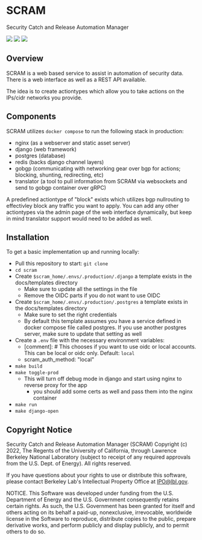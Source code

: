 # SCRAM

Security Catch and Release Automation Manager

[<img src="https://coveralls.io/repos/github/esnet-security/SCRAM/badge.svg">](<https://coveralls.io/github/esnet-security/SCRAM>)
[<img src="https://img.shields.io/badge/built%20with-Cookiecutter%20Django-ff69b4.svg?logo=cookiecutter">](<https://github.com/pydanny/cookiecutter-django/>)
[<img src="https://img.shields.io/badge/code%20style-ruff-41B5BE.svg">](<https://docs.astral.sh/ruff/>)

## Overview

SCRAM is a web based service to assist in automation of security data. There is a web interface as well as a REST API available.

The idea is to create actiontypes which allow you to take actions on the IPs/cidr networks you provide.

## Components

SCRAM utilizes ``docker compose`` to run the following stack in production:

- nginx (as a webserver and static asset server)
- django (web framework)
- postgres (database)
- redis (backs django channel layers)
- gobgp (communicating with networking gear over bgp for actions; blocking, shunting, redirecting, etc)
- translator (a tool to pull information from SCRAM via websockets and send to gobgp container over gRPC)

A predefined actiontype of "block" exists which utilizes bgp nullrouting to effectivley block any traffic you want to apply.
You can add any other actiontypes via the admin page of the web interface dynamically, but keep in mind translator support would need to be added as well.

## Installation

To get a basic implementation up and running locally:

- Pull this repository to start: ``git clone``
- ``cd scram``
- Create ``$scram_home/.envs/.production/.django`` a template exists in the docs/templates directory
    - Make sure to update all the settings in the file
    - Remove the OIDC parts if you do not want to use OIDC
- Create ``$scram_home/.envs/.production/.postgres`` a template exists in the docs/templates directory
    - Make sure to set the right credentials
    - By default this template assumes you have a service defined in docker compose file called postgres. If you use another postgres server, make sure to update that setting as well
- Create a ``.env`` file with the necessary environment variables:
    - [comment]: # This chooses if you want to use oidc or local accounts. This can be local or oidc only. Default: `local`
    - scram_auth_method: "local"
- ``make build``
- ``make toggle-prod``
    - This will turn off debug mode in django and start using nginx to reverse proxy for the app
        - you should add some certs as well and pass them into the nginx container
- ``make run``
- ``make django-open``


## Copyright Notice

Security Catch and Release Automation Manager (SCRAM) Copyright (c) 2022,
The Regents of the University of California, through Lawrence Berkeley
National Laboratory (subject to receipt of any required approvals from the
U.S. Dept. of Energy). All rights reserved.

If you have questions about your rights to use or distribute this software,
please contact Berkeley Lab's Intellectual Property Office at
IPO@lbl.gov.

NOTICE.  This Software was developed under funding from the U.S. Department
of Energy and the U.S. Government consequently retains certain rights.  As
such, the U.S. Government has been granted for itself and others acting on
its behalf a paid-up, nonexclusive, irrevocable, worldwide license in the
Software to reproduce, distribute copies to the public, prepare derivative
works, and perform publicly and display publicly, and to permit others to do so.
